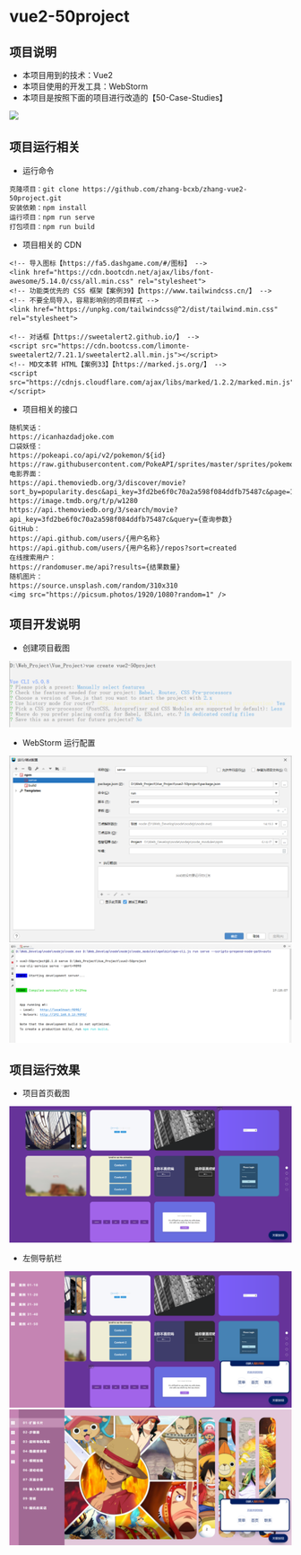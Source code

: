 # vue2-50project

## 项目说明

- 本项目用到的技术：Vue2
- 本项目使用的开发工具：WebStorm
- 本项目是按照下面的项目进行改造的【50-Case-Studies】

[![](https://github-readme-stats.vercel.app/api/pin/?username=zhang-bcxb&repo=50-Case-Studies&show_icons=true&bg_color=30,e96443,904e95&title_color=fff&text_color=fff&icon_color=fff)](https://github.com/zhang-bcxb/50-Case-Studies)

## 项目运行相关

- 运行命令 

```
克隆项目：git clone https://github.com/zhang-bcxb/zhang-vue2-50project.git
安装依赖：npm install
运行项目：npm run serve
打包项目：npm run build
```

- 项目相关的 CDN

```
<!-- 导入图标【https://fa5.dashgame.com/#/图标】 -->
<link href="https://cdn.bootcdn.net/ajax/libs/font-awesome/5.14.0/css/all.min.css" rel="stylesheet">
<!-- 功能类优先的 CSS 框架【案例39】【https://www.tailwindcss.cn/】 -->
<!-- 不要全局导入，容易影响别的项目样式 -->
<link href="https://unpkg.com/tailwindcss@^2/dist/tailwind.min.css" rel="stylesheet">

<!-- 对话框【https://sweetalert2.github.io/】 -->
<script src="https://cdn.bootcss.com/limonte-sweetalert2/7.21.1/sweetalert2.all.min.js"></script>
<!-- MD文本转 HTML【案例33】【https://marked.js.org/】 -->
<script src="https://cdnjs.cloudflare.com/ajax/libs/marked/1.2.2/marked.min.js"></script>
```

- 项目相关的接口

```
随机笑话：
https://icanhazdadjoke.com
口袋妖怪：
https://pokeapi.co/api/v2/pokemon/${id}
https://raw.githubusercontent.com/PokeAPI/sprites/master/sprites/pokemon/
电影界面：
https://api.themoviedb.org/3/discover/movie?sort_by=popularity.desc&api_key=3fd2be6f0c70a2a598f084ddfb75487c&page=1
https://image.tmdb.org/t/p/w1280
https://api.themoviedb.org/3/search/movie?api_key=3fd2be6f0c70a2a598f084ddfb75487c&query={查询参数}
GitHub：
https://api.github.com/users/{用户名称}
https://api.github.com/users/{用户名称}/repos?sort=created
在线搜索用户：
https://randomuser.me/api?results={结果数量}
随机图片：
https://source.unsplash.com/random/310x310
<img src="https://picsum.photos/1920/1080?random=1" />
```

## 项目开发说明

- 创建项目截图

![创建项目](doc/创建项目.png)

- WebStorm 运行配置

![运行配置](doc/运行配置.png)
![运行效果](doc/控制台运行效果.png)

## 项目运行效果

- 项目首页截图

![项目首页](doc/项目首页.png)

- 左侧导航栏

![左侧导航栏](doc/左侧导航栏1.png)
![左侧导航栏](doc/左侧导航栏2.png)
